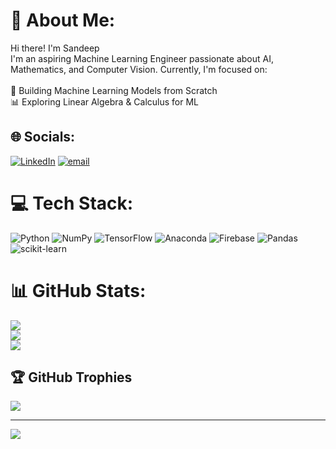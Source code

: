 # 💫 About Me:
Hi there! I'm Sandeep<br>I'm an aspiring Machine Learning Engineer passionate about AI, Mathematics, and Computer Vision. Currently, I'm focused on:<br><br>🚀 Building Machine Learning Models from Scratch<br>📊 Exploring Linear Algebra & Calculus for ML


## 🌐 Socials:
[![LinkedIn](https://img.shields.io/badge/LinkedIn-%230077B5.svg?logo=linkedin&logoColor=white)](https://linkedin.com/in/https://www.linkedin.com/in/sandeep-m-n/) [![email](https://img.shields.io/badge/Email-D14836?logo=gmail&logoColor=white)](mailto:sandeepm20013@gmail.com) 

# 💻 Tech Stack:
![Python](https://img.shields.io/badge/python-3670A0?style=for-the-badge&logo=python&logoColor=ffdd54) ![NumPy](https://img.shields.io/badge/numpy-%23013243.svg?style=for-the-badge&logo=numpy&logoColor=white) ![TensorFlow](https://img.shields.io/badge/TensorFlow-%23FF6F00.svg?style=for-the-badge&logo=TensorFlow&logoColor=white) ![Anaconda](https://img.shields.io/badge/Anaconda-%2344A833.svg?style=for-the-badge&logo=anaconda&logoColor=white) ![Firebase](https://img.shields.io/badge/firebase-%23039BE5.svg?style=for-the-badge&logo=firebase) ![Pandas](https://img.shields.io/badge/pandas-%23150458.svg?style=for-the-badge&logo=pandas&logoColor=white) ![scikit-learn](https://img.shields.io/badge/scikit--learn-%23F7931E.svg?style=for-the-badge&logo=scikit-learn&logoColor=white)
# 📊 GitHub Stats:
![](https://github-readme-stats.vercel.app/api?username=Sandeep20013&theme=dark&hide_border=false&include_all_commits=false&count_private=false)<br/>
![](https://github-readme-streak-stats.herokuapp.com/?user=Sandeep20013&theme=dark&hide_border=false)<br/>
![](https://github-readme-stats.vercel.app/api/top-langs/?username=Sandeep20013&theme=dark&hide_border=false&include_all_commits=false&count_private=false&layout=compact)

## 🏆 GitHub Trophies
![](https://github-profile-trophy.vercel.app/?username=Sandeep20013&theme=radical&no-frame=false&no-bg=true&margin-w=4)

---
[![](https://visitcount.itsvg.in/api?id=Sandeep20013&icon=0&color=0)](https://visitcount.itsvg.in)

<!-- Proudly created with GPRM ( https://gprm.itsvg.in ) -->
